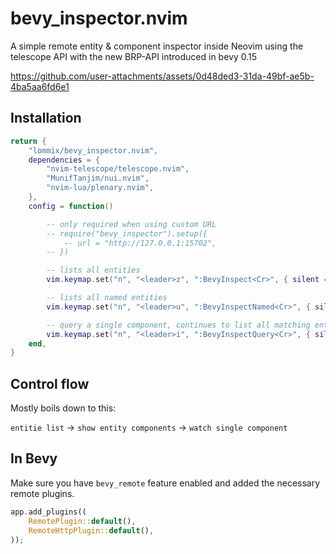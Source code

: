 # bevy_inspector.nvim

A simple remote entity & component inspector inside Neovim
using the telescope API with the new BRP-API introduced in bevy 0.15

https://github.com/user-attachments/assets/0d48ded3-31da-49bf-ae5b-4ba5aa6fd6e1

## Installation

```lua
return {
	"lommix/bevy_inspector.nvim",
	dependencies = {
		"nvim-telescope/telescope.nvim",
        "MunifTanjim/nui.nvim",
        "nvim-lua/plenary.nvim",
	},
	config = function()

        -- only required when using custom URL
		-- require("bevy_inspector").setup({
	        -- url = "http://127.0.0.1:15702",
        -- })

        -- lists all entities
		vim.keymap.set("n", "<leader>z", ":BevyInspect<Cr>", { silent = true })

        -- lists all named entities
		vim.keymap.set("n", "<leader>u", ":BevyInspectNamed<Cr>", { silent = true })

        -- query a single component, continues to list all matching entities
		vim.keymap.set("n", "<leader>i", ":BevyInspectQuery<Cr>", { silent = true })
	end,
}
```

## Control flow

Mostly boils down to this:

`entitie list` -> `show entity components` -> `watch single component`

## In Bevy

Make sure you have `bevy_remote` feature enabled and added the necessary remote plugins.

```rust
app.add_plugins((
    RemotePlugin::default(),
    RemoteHttpPlugin::default(),
));
```
